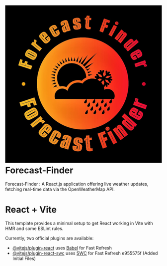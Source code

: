 # ![Forecast-Finder Logo](https://github.com/HiteshSinghParihar7/Forecast-Finder/blob/main/forecast-finder-high-resolution-logo.jpg?raw=true) Forecast-Finder
Forecast-Finder : A React.js application offering live weather updates, fetching real-time data via the OpenWeatherMap API.

# React + Vite

This template provides a minimal setup to get React working in Vite with HMR and some ESLint rules.

Currently, two official plugins are available:

- [@vitejs/plugin-react](https://github.com/vitejs/vite-plugin-react/blob/main/packages/plugin-react/README.md) uses [Babel](https://babeljs.io/) for Fast Refresh
- [@vitejs/plugin-react-swc](https://github.com/vitejs/vite-plugin-react-swc) uses [SWC](https://swc.rs/) for Fast Refresh
e955575f (Added Initial Files)
